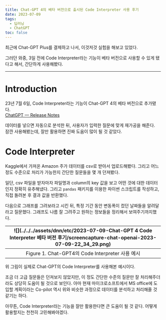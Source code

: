```yaml
---
title: Chat-GPT 4의 베타 버전으로 출시된 Code Interpreter 사용 후기
date: 2023-07-09
tags: 
  - 딥러닝
  - ChatGPT
toc: false
---
```

최근에 Chat-GPT Plus를 결제하고 나서, 이것저것 실험을 해보고 있었다.

그러던 와중, 3일 전에 Code Interpreter라는 기능이 베타 버전으로 사용할 수 있게 됐다고 해서, 간단하게 사용해봤다.

---------

# Introduction

23년 7월 6일, Code Interpreter라는 기능이 Chat-GPT 4의 베타 버전으로 추가됐다.  
[ChatGPT — Release Notes](https://help.openai.com/en/articles/6825453-chatgpt-release-notes)

데이터를 넣으면 자동으로 분석한 뒤, 사용자가 입력한 질문에 맞게 재가공을 해준다.  
잠깐 사용해봤는데, 잘만 활용하면 진짜 도움이 많이 될 것 같았다.

# Code Interpreter

Kaggle에서 가져온 Amazon 주가 데이터를 csv로 받아서 업로드해봤다.
그리고 어느 정도 수준으로 처리가 가능한지 간단한 질문들을 몇 개 던져봤다.

일단, csv 파일을 받자마자 파일명과 column의 key 값을 보고 어떤 것에 대한 데이터인지 정확히 유추해냈다.
그리고 `pandas` 패키지를 이용한 파이썬 스크립트를 작성하고, 직접 돌려본 후 결과 값을 반환했다.

다음으로 그래프를 그려보라고 시킨 뒤, 특정 기간 동안 변동폭이 컸던 날짜들을 알려달라고 질문했다.
그래프도 나름 잘 그려주고 원하는 정보들을 정리해서 보여주기까지했다.

| ![](../../../assets/dnn/etc/2023-07-09-Chat-GPT 4 Code Interpreter 베타 버전 후기/screencapture-chat-openai-2023-07-09-22_34_29.png) |
|:---:|
|Figure 1. Chat-GPT4의 Code Interpreter 사용 예시|

위 그림이 실제로 Chat-GPT의 Code Interpreter를 사용해본 예시이다.

조금 더 고급 질문들은 던져보지 않았지만, 이 정도 간단한 수준의 질문만 잘 처리해주더라도 상당히 도움이 될 것으로 보인다.
아마 현재 마이크로소프트에서 MS office에 도입할 계획이라는 Co-pilot 역시 위와 비슷한 과정으로 데이터를 분석하고 처리해줄 것 같기는 하다.

아무튼, Code Interpreter라는 기능을 잘만 활용한다면 큰 도움이 될 것 같다. 어떻게 활용할지는 천천히 고민해봐야겠다.

